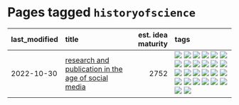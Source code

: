 # Pages tagged `historyofscience`

|last_modified|title|est. idea maturity|tags
|:---|:---|---:|:---|
|2022-10-30|[research and publication in the age of social media](../research-and-social.md)|2752|[![](https://img.shields.io/badge/tag-arxiv-869cae)](../tags/arxiv.md) [![](https://img.shields.io/badge/tag-citation-3c7f53)](../tags/citation.md) [![](https://img.shields.io/badge/tag-corrections-22d494)](../tags/corrections.md) [![](https://img.shields.io/badge/tag-credit-90446b)](../tags/credit.md) [![](https://img.shields.io/badge/tag-curation-35d2ce)](../tags/curation.md) [![](https://img.shields.io/badge/tag-discoverability-8e95e2)](../tags/discoverability.md) [![](https://img.shields.io/badge/tag-discussion-4d5a4)](../tags/discussion.md) [![](https://img.shields.io/badge/tag-feed-be4650)](../tags/feed.md) [![](https://img.shields.io/badge/tag-git-3f3dc3)](../tags/git.md) [![](https://img.shields.io/badge/tag-github-cdef47)](../tags/github.md) [![](https://img.shields.io/badge/tag-historyofscience-99b5f2)](../tags/historyofscience.md) [![](https://img.shields.io/badge/tag-mastodon-d46ff4)](../tags/mastodon.md) [![](https://img.shields.io/badge/tag-openreview-faa2fc)](../tags/openreview.md) [![](https://img.shields.io/badge/tag-paperswithcode-1ee399)](../tags/paperswithcode.md) [![](https://img.shields.io/badge/tag-platform-49fd1a)](../tags/platform.md) [![](https://img.shields.io/badge/tag-publication-997e5)](../tags/publication.md) [![](https://img.shields.io/badge/tag-reproducibility-6edb5)](../tags/reproducibility.md) [![](https://img.shields.io/badge/tag-research-f1c85)](../tags/research.md) [![](https://img.shields.io/badge/tag-retractions-2229ca)](../tags/retractions.md) [![](https://img.shields.io/badge/tag-search-3b815)](../tags/search.md) [![](https://img.shields.io/badge/tag-socialmedia-3b18a)](../tags/socialmedia.md) [![](https://img.shields.io/badge/tag-stackoverflow-957448)](../tags/stackoverflow.md) [![](https://img.shields.io/badge/tag-subscription-936135)](../tags/subscription.md) [![](https://img.shields.io/badge/tag-transparency-8a140)](../tags/transparency.md) [![](https://img.shields.io/badge/tag-twitter-deeba9)](../tags/twitter.md) [![](https://img.shields.io/badge/tag-validation-c456a9)](../tags/validation.md)|